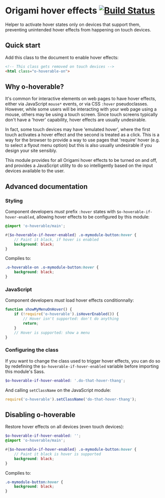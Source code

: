 # Origami hover effects [![Build Status](https://travis-ci.org/Financial-Times/o-hoverable.png?branch=master)](https://travis-ci.org/Financial-Times/o-hoverable)

Helper to activate hover states only on devices that support them, preventing unintended hover effects from happening on touch devices.

## Quick start

Add this class to the document to enable hover effects:

```html
<!-- This class gets removed on touch devices -->
<html class="o-hoverable-on">
```

## Why o-hoverable?

It's common for interactive elements on web pages to have hover effects, either via JavaScript `mouse*` events, or via CSS `:hover` pseudoclasses.  However, while some users will be interacting with your web page using a mouse, others may be using a touch screen.  Since touch screens typically don't have a 'hover' capability, hover effects are usually undesirable.

In fact, some touch devices may have 'emulated hover', where the first touch activates a hover effect and the second is treated as a click.  This is a way for the browser to provide a way to use pages that 'require' hover (e.g. to select a flyout menu option) but this is also usually undesirable if you design your site sensibly.

This module provides for all Origami hover effects to be turned on and off, and provides a JavaScript utility to do so intelligently based on the input devices available to the user.

## Advanced documentation

### Styling

Component developers *must* prefix `:hover` states with `$o-hoverable-if-hover-enabled`, allowing hover effects to be configured by this module:

```scss
@import 'o-hoverable/main';

#{$o-hoverable-if-hover-enabled} .o-mymodule-button:hover {
	// Paint it black, if hover is enabled
	background: black;
}
```

Compiles to:

```scss
.o-hoverable-on .o-mymodule-button:hover {
	background: black;
}
```

### JavaScript

Component developers *must* load hover effects conditionnally:

```javascript
function showMyMenuOnHover() {
	if (!require('o-hoverable').isHoverEnabled()) {
		// Hover isn't supported: don't do anything
		return;
	}
	// Hover is supported: show a menu
}
```

### Configuring the class

If you want to change the class used to trigger hover effects, you can do so by redefining the `$o-hoverable-if-hover-enabled` variable before importing this module's Sass.

```scss
$o-hoverable-if-hover-enabled: '.do-that-hover-thang';
```

And calling `setClassName` on the JavaScript module:

```javascript
require('o-hoverable').setClassName('do-that-hover-thang');
```

## Disabling o-hoverable

Restore hover effects on all devices (even touch devices):

```scss
$o-hoverable-if-hover-enabled: '';
@import 'o-hoverable/main';

#{$o-hoverable-if-hover-enabled} .o-mymodule-button:hover {
	// Paint it black is hover is supported
	background: black;
}
```

Compiles to:
```scss
.o-mymodule-button:hover {
	background: black;
}
```
